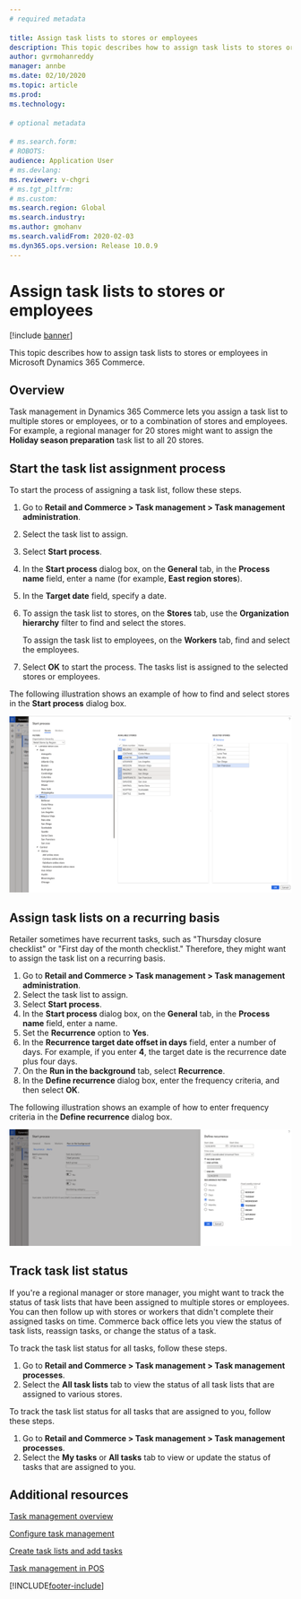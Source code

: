 ```yaml
---
# required metadata

title: Assign task lists to stores or employees
description: This topic describes how to assign task lists to stores or employees in Microsoft Dynamics 365 Commerce.
author: gvrmohanreddy
manager: annbe
ms.date: 02/10/2020
ms.topic: article
ms.prod: 
ms.technology: 

# optional metadata

# ms.search.form:  
# ROBOTS: 
audience: Application User
# ms.devlang: 
ms.reviewer: v-chgri
# ms.tgt_pltfrm: 
# ms.custom: 
ms.search.region: Global
ms.search.industry: 
ms.author: gmohanv
ms.search.validFrom: 2020-02-03
ms.dyn365.ops.version: Release 10.0.9
---
```


# Assign task lists to stores or employees

[!include [banner](includes/banner.md)]

This topic describes how to assign task lists to stores or employees in Microsoft Dynamics 365 Commerce.

## Overview

Task management in Dynamics 365 Commerce lets you assign a task list to multiple stores or employees, or to a combination of stores and employees. For example, a regional manager for 20 stores might want to assign the **Holiday season preparation** task list to all 20 stores.

## Start the task list assignment process

To start the process of assigning a task list, follow these steps.

1. Go to **Retail and Commerce \> Task management \> Task management administration**.
1. Select the task list to assign.
1. Select **Start process**.
1. In the **Start process** dialog box, on the **General** tab, in the **Process name** field, enter a name (for example, **East region stores**).
1. In the **Target date** field, specify a date.
1. To assign the task list to stores, on the **Stores** tab, use the **Organization hierarchy** filter to find and select the stores.

    To assign the task list to employees, on the **Workers** tab, find and select the employees.

1. Select **OK** to start the process. The tasks list is assigned to the selected stores or employees.

The following illustration shows an example of how to find and select stores in the **Start process** dialog box.

![Finding and selecting stores in the Start process dialog box](media/HQ-Assign-Tasks-Lists.png)

## Assign task lists on a recurring basis

Retailer sometimes have recurrent tasks, such as "Thursday closure checklist" or "First day of the month checklist." Therefore, they might want to assign the task list on a recurring basis.

1. Go to **Retail and Commerce \> Task management \> Task management administration**.
1. Select the task list to assign.
1. Select **Start process**.
1. In the **Start process** dialog box, on the **General** tab, in the **Process name** field, enter a name.
1. Set the **Recurrence** option to **Yes**.
1. In the **Recurrence target date offset in days** field, enter a number of days. For example, if you enter **4**, the target date is the recurrence date plus four days.
1. On the **Run in the background** tab, select **Recurrence**.
1. In the **Define recurrence** dialog box, enter the frequency criteria, and then select **OK**.

The following illustration shows an example of how to enter frequency criteria in the **Define recurrence** dialog box.

![Entering frequency criteria in the Define recurrence dialog box](media/HQ-Assign-Tasks-Lists-Recurrently.png)

## Track task list status

If you're a regional manager or store manager, you might want to track the status of task lists that have been assigned to multiple stores or employees. You can then follow up with stores or workers that didn't complete their assigned tasks on time. Commerce back office lets you view the status of task lists, reassign tasks, or change the status of a task.

To track the task list status for all tasks, follow these steps.

1. Go to **Retail and Commerce \> Task management \> Task management processes**.
1. Select the **All task lists** tab to view the status of all task lists that are assigned to various stores.

To track the task list status for all tasks that are assigned to you, follow these steps.

1. Go to **Retail and Commerce \> Task management \> Task management processes**.
1. Select the **My tasks** or **All tasks** tab to view or update the status of tasks that are assigned to you.

## Additional resources

[Task management overview](task-mgmt-overview.md)

[Configure task management](task-mgmt-configure.md)

[Create task lists and add tasks](task-mgmt-create-lists.md)

[Task management in POS](task-mgmt-POS.md)


[!INCLUDE[footer-include](../includes/footer-banner.md)]